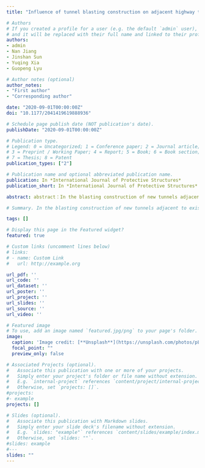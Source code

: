```yaml
---
title: "Influence of tunnel blasting construction on adjacent highway tunnel:  A case study in Wuhan, China"

# Authors
# If you created a profile for a user (e.g. the default `admin` user), write the username (folder name) here 
# and it will be replaced with their full name and linked to their profile.
authors:
- admin
- Nan Jiang
- Jinshan Sun
- Yuqing Xia
- Guopeng Lyu

# Author notes (optional)
author_notes:
- "First author"
- "Corresponding author"

date: "2020-09-01T00:00:00Z"
doi: "10.1177/2041419619888936"

# Schedule page publish date (NOT publication's date).
publishDate: "2020-09-01T00:00:00Z"

# Publication type.
# Legend: 0 = Uncategorized; 1 = Conference paper; 2 = Journal article;
# 3 = Preprint / Working Paper; 4 = Report; 5 = Book; 6 = Book section;
# 7 = Thesis; 8 = Patent
publication_types: ["2"]

# Publication name and optional abbreviated publication name.
publication: In *International Journal of Protective Structures*
publication_short: In *International Journal of Protective Structures*

abstract: abstract：In the blasting construction of new tunnels adjacent to existing tunnels, it is important to properly evaluate and control the influence of blasting vibration. In this study, the peak particle velocity of the lining structure of the Huanglongshan highway tunnel (i.e. the existing tunnel) in Wuhan, China, which was adjacent to a tunnel under construction by blasting, was monitored and analyzed. The numerical model of the existing tunnel was established by the dynamic finite element software LS-DYNA, and the reliability of the model and parameter selections were verified based on the field monitoring data. The relationship between peak particle velocity and effective tensile stress of the tunnel lining structure was proposed based on the combination of measured peak particle velocity, dynamic stress distribution characteristics, and numerical simulations under different blasting conditions. Based on the maximum tensile stress criterion and considering the dynamic tensile strength increase factor of lining material, the safety threshold of peak particle velocity for existing tunnel lining structure and the maximum charge weight for new tunnel blasting were suggested.

# Summary. In the blasting construction of new tunnels adjacent to existing tunnels, it is important to properly evaluate and control the influence of blasting vibration. In this study, the peak particle velocity of the lining structure of the Huanglongshan highway tunnel (i.e. the existing tunnel) in Wuhan, China, which was adjacent to a tunnel under construction by blasting, was monitored and analyzed. The numerical model of the existing tunnel was established by the dynamic finite element software LS-DYNA, and the reliability of the model and parameter selections were verified based on the field monitoring data. The relationship between peak particle velocity and effective tensile stress of the tunnel lining structure was proposed based on the combination of measured peak particle velocity, dynamic stress distribution characteristics, and numerical simulations under different blasting conditions. Based on the maximum tensile stress criterion and considering the dynamic tensile strength increase factor of lining material, the safety threshold of peak particle velocity for existing tunnel lining structure and the maximum charge weight for new tunnel blasting were suggested.

tags: []

# Display this page in the Featured widget?
featured: true

# Custom links (uncomment lines below)
# links:
# - name: Custom Link
#   url: http://example.org

url_pdf: ''
url_code: ''
url_dataset: ''
url_poster: ''
url_project: ''
url_slides: ''
url_source: ''
url_video: ''

# Featured image
# To use, add an image named `featured.jpg/png` to your page's folder. 
image:
  caption: 'Image credit: [**Unsplash**](https://unsplash.com/photos/pLCdAaMFLTE)'
  focal_point: ""
  preview_only: false

# Associated Projects (optional).
#   Associate this publication with one or more of your projects.
#   Simply enter your project's folder or file name without extension.
#   E.g. `internal-project` references `content/project/internal-project/index.md`.
#   Otherwise, set `projects: []`.
#projects:
#- example
projects: []

# Slides (optional).
#   Associate this publication with Markdown slides.
#   Simply enter your slide deck's filename without extension.
#   E.g. `slides: "example"` references `content/slides/example/index.md`.
#   Otherwise, set `slides: ""`.
#slides: example
#---
slides: ""
---
```


